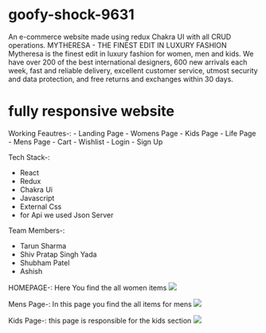 # goofy-shock-9631
An e-commerce website made using redux Chakra UI with all CRUD operations.
MYTHERESA - THE FINEST EDIT IN LUXURY FASHION
Mytheresa is the finest edit in luxury fashion for women, men and kids. We have over 200 of the best international designers, 600 new arrivals each week, fast and reliable delivery, excellent customer service, utmost security and data protection, and free returns and exchanges within 30 days.
 <h1>fully responsive website</h1>
Working Feautres-:
- Landing Page
- Womens Page
- Kids Page
- Life Page
- Mens Page
- Cart
- Wishlist
- Login
- Sign Up

Tech Stack-:
- React
- Redux
- Chakra Ui
- Javascript
- External Css
- for Api we used Json Server


Team Members-:
- Tarun Sharma
- Shiv Pratap Singh Yada
- Shubham Patel
- Ashish 

HOMEPAGE-:
Here You find the all women items
<img src="https://img.mytheresa.com/media/static/raw/cms/l/WW_HP_2022_CW50/NEW_BIG/CW50_WW_HP_DESK_BIG_2x_20221213114037.jpg?imwidth=1180&imdensity=1"/>

Mens Page-:
In this page you find the all items for mens
<img src="https://img.mytheresa.com/media/static/raw/cms/l/MW_HP_2022_CW51/BIG1/BIG_DESKTOP_2X_20221216132342.jpg?imwidth=1180&imdensity=1"/>

Kids Page-:
this page is responsible for the kids section
<img src="https://img.mytheresa.com/media/static/raw/cms/l/KW_FO_2022_December/Kids_Homepage_Festive_BigSplit_GIRL_DSK_2x_20221130170827.jpg?imwidth=1180&imdensity=1"/>
